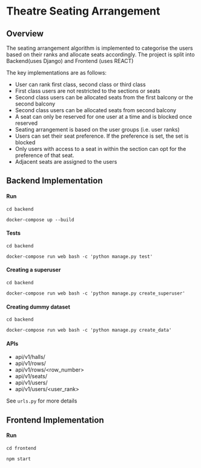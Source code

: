 # Theatre Seating Arrangement

## Overview

The seating arrangement algorithm is implemented to categorise the users based
 on their ranks and allocate seats accordingly. The project is split into
  Backend(uses Django) and Frontend (uses REACT)
 
 The key implementations are as follows:
 
* User can rank first class, second class or third class
* First class users are not restricted to the sections or seats
* Second class users can be allocated seats from the first balcony or the second
 balcony
* Second class users can be allocated seats from second balcony
* A seat can only be reserved for one user at a time and is blocked once reserved
* Seating arrangement is based on the user groups (i.e. user ranks)
* Users can set their seat preference. If the preference is set, the set is
 blocked
* Only users with access to a seat in within the section can opt for the
  preference of that seat.
* Adjacent seats are assigned to the users
  

## Backend Implementation
#### Run
`cd backend`

`docker-compose up --build`

#### Tests
`cd backend`

`docker-compose run web bash -c 'python manage.py test'`

#### Creating a superuser
`cd backend`

`docker-compose run web bash -c 'python manage.py create_superuser'`

#### Creating dummy dataset
`cd backend`

`docker-compose run web bash -c 'python manage.py create_data'`


#### APIs
* api/v1/halls/ 
* api/v1/rows/
* api/v1/rows/<row_number>
* api/v1/seats/
* api/v1/users/
* api/v1/users/<user_rank>

See `urls.py` for more details


## Frontend Implementation

#### Run
`cd frontend`

`npm start`

